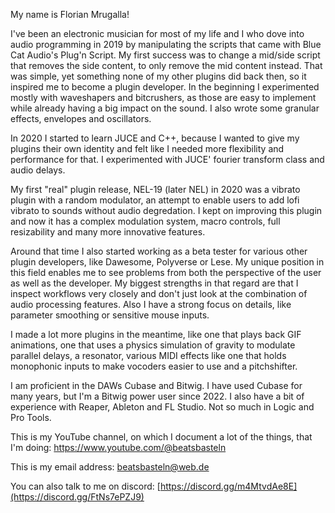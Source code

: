 My name is Florian Mrugalla!

I've been an electronic musician for most of my life and I who dove into audio programming in 2019
by manipulating the scripts that came with Blue Cat Audio's Plug'n Script. My first success was
to change a mid/side script that removes the side content, to only remove the mid content instead.
That was simple, yet something none of my other plugins did back then, so it inspired me to
become a plugin developer. In the beginning I experimented mostly with waveshapers and bitcrushers, as those are easy to
implement while already having a big impact on the sound. I also wrote some granular effects,
envelopes and oscillators.

In 2020 I started to learn JUCE and C++, because I wanted to give my plugins their own identity and
felt like I needed more flexibility and performance for that. I experimented with JUCE'
fourier transform class and audio delays.

My first "real" plugin release, NEL-19 (later NEL) in 2020 was a vibrato plugin with a random
modulator, an attempt to enable users to add lofi vibrato to sounds without audio degredation.
I kept on improving this plugin and now it has a complex modulation system, macro controls,
full resizability and many more innovative features.

Around that time I also started working as a beta tester for various other plugin developers,
like Dawesome, Polyverse or Lese. My unique position in this field enables me to see
problems from both the perspective of the user as well as the developer.
My biggest strengths in that regard are that I inspect workflows very closely and
don't just look at the combination of audio processing features. Also I have a
strong focus on details, like parameter smoothing or sensitive mouse inputs.

I made a lot more plugins in the meantime, like one that plays back GIF animations,
one that uses a physics simulation of gravity to modulate parallel delays,
a resonator, various MIDI effects like one that holds monophonic inputs to make
vocoders easier to use and a pitchshifter.

I am proficient in the DAWs Cubase and Bitwig. I have used Cubase for many years,
but I'm a Bitwig power user since 2022. I also have a bit of experience with
Reaper, Ableton and FL Studio. Not so much in Logic and Pro Tools.

This is my YouTube channel, on which I document a lot of the things, that I'm doing:
https://www.youtube.com/@beatsbasteln

This is my email address:
beatsbasteln@web.de

You can also talk to me on discord:
[https://discord.gg/m4MtvdAe8E](https://discord.gg/FtNs7ePZJ9)

<!---
Mrugalla/Mrugalla is a ✨ special ✨ repository because its `README.md` (this file) appears on your GitHub profile.
You can click the Preview link to take a look at your changes.
--->

